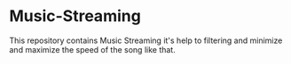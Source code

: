 # Music-Streaming
This repository contains  Music Streaming it's help to filtering and minimize and maximize the speed of the song like that. 
